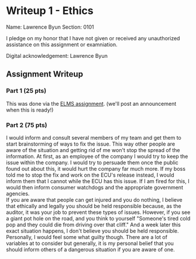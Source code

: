 # Writeup 1 - Ethics

Name: Lawrence Byun
Section: 0101

I pledge on my honor that I have not given or received any unauthorized assistance on this assignment or examniation.

Digital acknowledgement: Lawrence Byun

## Assignment Writeup

### Part 1 (25 pts)

This was done via the [ELMS assignment](). (we'll post an announcement when this is ready!)

### Part 2 (75 pts)

I would inform and consult several members of my team and get them to start brainstorming of ways to fix the issue. This way other people are aware of the situation and getting rid of me won't stop the spread of the information. At first, as an employee of the company I would try to keep the issue within the company. I would try to persuade them once the public found out about this, it would hurt the company far much more. If my boss told me to stop the fix and work on the ECU's release instead, I would inform them that I cannot while the ECU has this issue. If I am fired for this, I would then inform consumer watchdogs and the appropriate government agencies.  
If you are aware that people can get injured and you do nothing, I believe that ethically and legally you should be held responsible because, as the auditor, it was your job to prevent these types of issues. However, if you see a giant pot hole on the road, and you think to yourself "Someone's tired cold pop and they could die from driving over that cliff." And a week later this exact situation happens, I don't believe you should be held responsible. Personally, I would feel some what guilty though. There are a lot of variables at to consider but generally, it is my personal belief that you should inform others of a dangerous situation if you are aware of one. 


